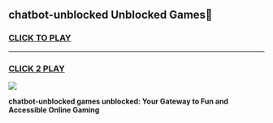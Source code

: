 
## chatbot-unblocked Unblocked Games👋
<h3>
<a href="https://news.freeplayer.one?title=chatbot-unblocked&ref=16F">CLICK TO PLAY</a></h3>
<hr>

<h3>
<a href="https://news.freeplayer.one?title=chatbot-unblocked&ref=16F">CLICK 2 PLAY</a>
  
</h3>

<a href="https://news.freeplayer.one?title=chatbot-unblocked&ref=16F/"><img src="https://clearcache.store/games.png"></a>


**chatbot-unblocked games unblocked: Your Gateway to Fun and Accessible Online Gaming**
